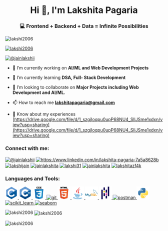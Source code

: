 <h1 align="center">Hi 👋, I'm Lakshita Pagaria</h1>
<h3 align="center">💻 Frontend + Backend + Data = Infinite Possibilities</h3>

<p align="left"> <img src="https://komarev.com/ghpvc/?username=lakshi2006&label=Profile%20views&color=0e75b6&style=flat" alt="lakshi2006" /> </p>

<p align="left"> <a href="https://github.com/ryo-ma/github-profile-trophy"><img src="https://github-profile-trophy.vercel.app/?username=lakshi2006" alt="lakshi2006" /></a> </p>

<p align="left"> <a href="https://twitter.com/@jainlakshii" target="blank"><img src="https://img.shields.io/twitter/follow/@jainlakshii?logo=twitter&style=for-the-badge" alt="@jainlakshii" /></a> </p>

- 🔭 I’m currently working on **AI/ML and Web Development Projects**

- 🌱 I’m currently learning **DSA, Full- Stack Development**

- 👯 I’m looking to collaborate on **Major Projects including Web Development and AI/ML.**

- 📫 How to reach me **lakshitapagaria@gmail.com**

- 📄 Know about my experiences [https://drive.google.com/file/d/1_szgjIoqpu0upP68NU4_SllJSme1xdxn/view?usp=sharing](https://drive.google.com/file/d/1_szgjIoqpu0upP68NU4_SllJSme1xdxn/view?usp=sharing)

<h3 align="left">Connect with me:</h3>
<p align="left">
<a href="https://twitter.com/@jainlakshii" target="blank"><img align="center" src="https://raw.githubusercontent.com/rahuldkjain/github-profile-readme-generator/master/src/images/icons/Social/twitter.svg" alt="@jainlakshii" height="30" width="40" /></a>
<a href="https://linkedin.com/in/https://www.linkedin.com/in/lakshita-pagaria-7a5a8628b" target="blank"><img align="center" src="https://raw.githubusercontent.com/rahuldkjain/github-profile-readme-generator/master/src/images/icons/Social/linked-in-alt.svg" alt="https://www.linkedin.com/in/lakshita-pagaria-7a5a8628b" height="30" width="40" /></a>
<a href="https://www.codechef.com/users/lakshijain" target="blank"><img align="center" src="https://cdn.jsdelivr.net/npm/simple-icons@3.1.0/icons/codechef.svg" alt="lakshijain" height="30" width="40" /></a>
<a href="https://www.hackerrank.com/jainlakshita" target="blank"><img align="center" src="https://raw.githubusercontent.com/rahuldkjain/github-profile-readme-generator/master/src/images/icons/Social/hackerrank.svg" alt="jainlakshita" height="30" width="40" /></a>
<a href="https://codeforces.com/profile/lakshi31" target="blank"><img align="center" src="https://raw.githubusercontent.com/rahuldkjain/github-profile-readme-generator/master/src/images/icons/Social/codeforces.svg" alt="lakshi31" height="30" width="40" /></a>
<a href="https://www.leetcode.com/jainlakshita" target="blank"><img align="center" src="https://raw.githubusercontent.com/rahuldkjain/github-profile-readme-generator/master/src/images/icons/Social/leet-code.svg" alt="jainlakshita" height="30" width="40" /></a>
<a href="https://auth.geeksforgeeks.org/user/lakshitazf4k" target="blank"><img align="center" src="https://raw.githubusercontent.com/rahuldkjain/github-profile-readme-generator/master/src/images/icons/Social/geeks-for-geeks.svg" alt="lakshitazf4k" height="30" width="40" /></a>
</p>

<h3 align="left">Languages and Tools:</h3>
<p align="left"> <a href="https://www.cprogramming.com/" target="_blank" rel="noreferrer"> <img src="https://raw.githubusercontent.com/devicons/devicon/master/icons/c/c-original.svg" alt="c" width="40" height="40"/> </a> <a href="https://www.w3schools.com/cpp/" target="_blank" rel="noreferrer"> <img src="https://raw.githubusercontent.com/devicons/devicon/master/icons/cplusplus/cplusplus-original.svg" alt="cplusplus" width="40" height="40"/> </a> <a href="https://www.w3schools.com/css/" target="_blank" rel="noreferrer"> <img src="https://raw.githubusercontent.com/devicons/devicon/master/icons/css3/css3-original-wordmark.svg" alt="css3" width="40" height="40"/> </a> <a href="https://git-scm.com/" target="_blank" rel="noreferrer"> <img src="https://www.vectorlogo.zone/logos/git-scm/git-scm-icon.svg" alt="git" width="40" height="40"/> </a> <a href="https://www.w3.org/html/" target="_blank" rel="noreferrer"> <img src="https://raw.githubusercontent.com/devicons/devicon/master/icons/html5/html5-original-wordmark.svg" alt="html5" width="40" height="40"/> </a> <a href="https://www.java.com" target="_blank" rel="noreferrer"> <img src="https://raw.githubusercontent.com/devicons/devicon/master/icons/java/java-original.svg" alt="java" width="40" height="40"/> </a> <a href="https://www.mysql.com/" target="_blank" rel="noreferrer"> <img src="https://raw.githubusercontent.com/devicons/devicon/master/icons/mysql/mysql-original-wordmark.svg" alt="mysql" width="40" height="40"/> </a> <a href="https://pandas.pydata.org/" target="_blank" rel="noreferrer"> <img src="https://raw.githubusercontent.com/devicons/devicon/2ae2a900d2f041da66e950e4d48052658d850630/icons/pandas/pandas-original.svg" alt="pandas" width="40" height="40"/> </a> <a href="https://postman.com" target="_blank" rel="noreferrer"> <img src="https://www.vectorlogo.zone/logos/getpostman/getpostman-icon.svg" alt="postman" width="40" height="40"/> </a> <a href="https://www.python.org" target="_blank" rel="noreferrer"> <img src="https://raw.githubusercontent.com/devicons/devicon/master/icons/python/python-original.svg" alt="python" width="40" height="40"/> </a> <a href="https://scikit-learn.org/" target="_blank" rel="noreferrer"> <img src="https://upload.wikimedia.org/wikipedia/commons/0/05/Scikit_learn_logo_small.svg" alt="scikit_learn" width="40" height="40"/> </a> <a href="https://seaborn.pydata.org/" target="_blank" rel="noreferrer"> <img src="https://seaborn.pydata.org/_images/logo-mark-lightbg.svg" alt="seaborn" width="40" height="40"/> </a> </p>

<p><img align="left" src="https://github-readme-stats.vercel.app/api/top-langs?username=lakshi2006&show_icons=true&locale=en&layout=compact" alt="lakshi2006" /></p>

<p>&nbsp;<img align="center" src="https://github-readme-stats.vercel.app/api?username=lakshi2006&show_icons=true&locale=en" alt="lakshi2006" /></p>

<p><img align="center" src="https://github-readme-streak-stats.herokuapp.com/?user=lakshi2006&" alt="lakshi2006" /></p>
